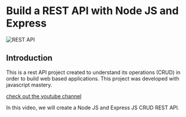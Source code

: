 # Build a REST API with Node JS and Express

![REST API](https://i.ibb.co/7GWCCbp/Screenshot-2020-07-12-at-08-30-32.png)

## Introduction
This is a rest API project created to understand its operations (CRUD) in order to build web based applications.
This project was developed with javascript mastery.

[check out the youtube channel](https://www.youtube.com/channel/UCmXmlB4-HJytD7wek0Uo97A)

In this video, we will create a Node JS and Express JS CRUD REST API.